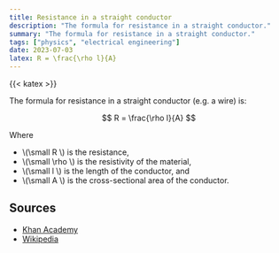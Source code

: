 ```yaml
---
title: Resistance in a straight conductor
description: "The formula for resistance in a straight conductor."
summary: "The formula for resistance in a straight conductor."
tags: ["physics", "electrical engineering"]
date: 2023-07-03
latex: R = \frac{\rho l}{A}
---
```


{{< katex >}}

The formula for resistance in a straight conductor (e.g. a wire) is:

$$ R = \frac{\rho l}{A} $$

Where

* \\(\small R \\) is the resistance,
* \\(\small \rho \\) is the resistivity of the material,
* \\(\small l \\) is the length of the conductor, and
* \\(\small A \\) is the cross-sectional area of the conductor.

## Sources

- [Khan Academy](https://www.khanacademy.org/science/high-school-physics/dc-circuits/electric-current-resistivity-and-ohms-law/a/resistance-and-resistivity-ap1)
- [Wikipedia](https://en.wikipedia.org/wiki/Electrical_resistance_and_conductance#Relation_to_resistivity_and_conductivity)